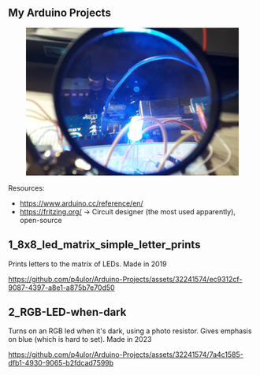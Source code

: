 ## My Arduino Projects
<p align="center">
    <img style="height: 300px" src="Notes/blue_led_w_magnifing_glass.jpg" />
</p>

Resources:
- https://www.arduino.cc/reference/en/
- https://fritzing.org/ -> Circuit designer (the most used apparently), open-source

## 1_8x8_led_matrix_simple_letter_prints
Prints letters to the matrix of LEDs. Made in 2019

https://github.com/p4ulor/Arduino-Projects/assets/32241574/ec9312cf-9087-4397-a8e1-a875b7e70d50

## 2_RGB-LED-when-dark
Turns on an RGB led when it's dark, using a photo resistor. Gives emphasis on blue (which is hard to set). Made in 2023

https://github.com/p4ulor/Arduino-Projects/assets/32241574/7a4c1585-dfb1-4930-9065-b2fdcad7599b

